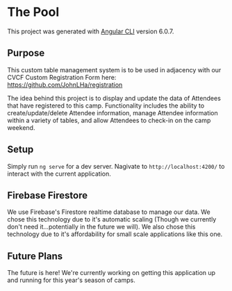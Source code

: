 # The Pool

This project was generated with [Angular CLI](https://github.com/angular/angular-cli) version 6.0.7.

## Purpose

This custom table management system is to be used in adjacency with our CVCF Custom Registration Form here: 
https://github.com/JohnLHa/registration

The idea behind this project is to display and update the data of Attendees that have registered to this camp.
Functionality includes the ability to create/update/delete Attendee information, manage Attendee information within
a variety of tables, and allow Attendees to check-in on the camp weekend.

## Setup

Simply run `ng serve` for a dev server. Nagivate to `http://localhost:4200/` to interact with the current application.

## Firebase Firestore

We use Firebase's Firestore realtime database to manage our data. We chose this technology due to it's automatic scaling (Though we currently don't need it...potentially in the future we will). We also chose this technology due to it's affordability for small scale applications like this one.

## Future Plans

The future is here! We're currently working on getting this application up and running for this year's season of camps.
